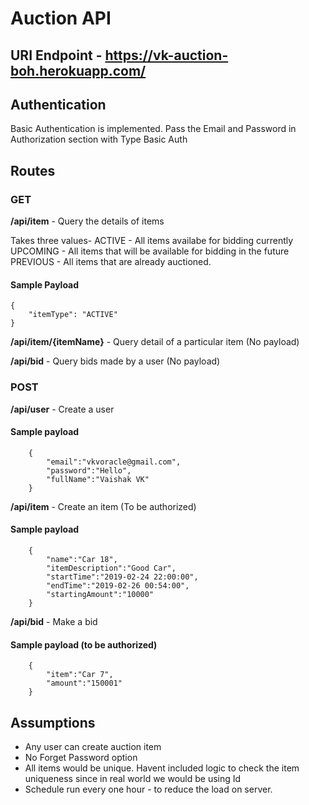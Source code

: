 # Auction API

## URI Endpoint - https://vk-auction-boh.herokuapp.com/

## Authentication
Basic Authentication is implemented.
Pass the Email and Password in Authorization section with Type Basic Auth

## Routes

### GET

**/api/item** - Query the details of items

Takes three values- 
ACTIVE - All items availabe for bidding currently
UPCOMING - All items that will be available for bidding in the future
PREVIOUS - All items that are already auctioned.

#### Sample Payload
```
{
	"itemType": "ACTIVE" 
}
```
**/api/item/{itemName}** - Query detail of a particular item (No payload)


**/api/bid** - Query bids made by a user (No payload)

### POST

**/api/user** - Create a user

#### Sample payload
```
	{
		"email":"vkvoracle@gmail.com",
		"password":"Hello",
		"fullName":"Vaishak VK"
	}
```
**/api/item** - Create an item  (To be authorized)

#### Sample payload
```
	{
		"name":"Car 18",
		"itemDescription":"Good Car",
		"startTime":"2019-02-24 22:00:00",
		"endTime":"2019-02-26 00:54:00",
		"startingAmount":"10000"
	}
```
**/api/bid** - Make a bid

#### Sample payload (to be authorized)
```
	{
		"item":"Car 7",
		"amount":"150001"
	}
```

## Assumptions

- Any user can create auction item
- No Forget Password option
- All items would be unique. Havent included logic to check the item uniqueness since in real world we would be using Id
- Schedule run every one hour - to reduce the load on server.
